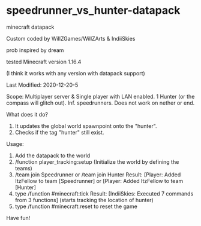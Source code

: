 # speedrunner_vs_hunter-datapack

minecraft datapack

Custom coded by WillZGames/WillZArts & IndiiSkies

prob inspired by dream

tested Minecraft version 1.16.4

(I think it works with any version with datapack support)

Last Modified: 2020-12-20-5

Scope: Multiplayer server & Single player with LAN enabled. 1 Hunter (or the compass will glitch out). Inf. speedrunners. Does not work on nether or end.

What does it do?

1. It updates the global world spawnpoint onto the "hunter".
2. Checks if the tag "hunter" still exist.

Usage: 
1. Add the datapack to the world 
2. /function player_tracking:setup (Initialize the world by defining the teams)
3. /team join Speedrunner or /team join Hunter Result: [Player: Added ItzFellow to team [Speedrunner]  or [Player: Added ItzFellow to team [Hunter] 
4. type /function #minecraft:tick Result:  [IndiiSkies: Executed 7 commands from 3 functions] (starts tracking the location of hunter)
5. type /function #minecraft:reset to reset the game

Have fun! 
